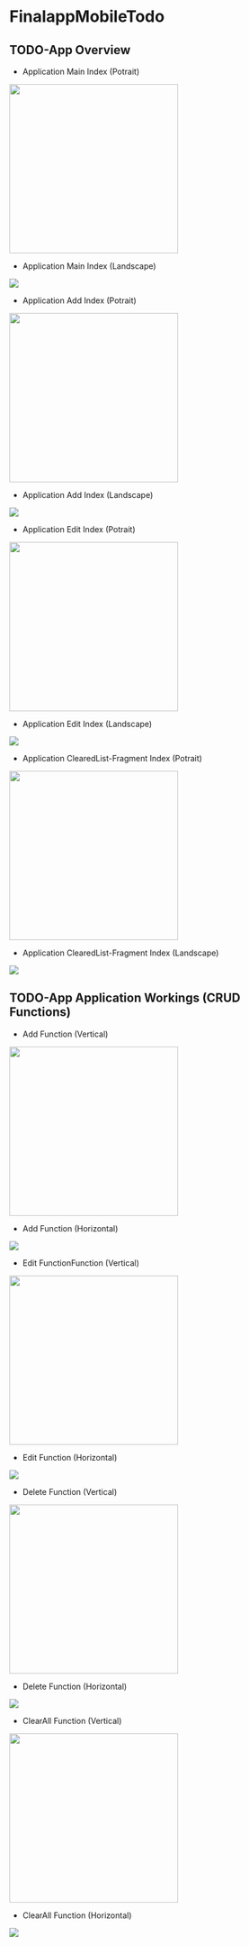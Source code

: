 # FinalappMobileTodo

## TODO-App  Overview

- Application Main Index (Potrait)
<img src="Screenshot/Index-Main.png" width=300/>

- Application Main Index (Landscape)
<img src="Screenshot/IndexLand-Main.png"/>

- Application Add Index (Potrait)
<img src="Screenshot/Index-AddPage.png" width=300/>

- Application Add Index (Landscape)
<img src="Screenshot/IndexLand-AddPage.png"/>

- Application Edit Index (Potrait)
<img src="Screenshot/Index-EditPage.png" width=300/>

- Application Edit Index (Landscape)
<img src="Screenshot/IndexLand-EditPage.png"/>

- Application ClearedList-Fragment Index (Potrait)
<img src="Screenshot/Index-Fragment.png" width=300/>

- Application ClearedList-Fragment Index (Landscape)
<img src="Screenshot/IndexLand-Fragment.png"/>

## TODO-App Application Workings (CRUD Functions)

- Add Function (Vertical)
<img src="Screenshot/AddGif.gif" width=300/>

- Add Function (Horizontal)
<img src="Screenshot/AddLandGif.gif"/>

- Edit FunctionFunction (Vertical)
<img src="Screenshot/EditGif.gif" width=300/>

- Edit Function (Horizontal)
<img src="Screenshot/EditLandGif.gif"/>

- Delete Function (Vertical)
<img src="Screenshot/DeleteGif.gif" width=300/>

- Delete Function (Horizontal)
<img src="Screenshot/DeleteLandGif.gif"/>

- ClearAll Function (Vertical)
<img src="Screenshot/ClearAllGif.gif" width=300/>

- ClearAll Function (Horizontal)
<img src="Screenshot/ClearAllLandGif.gif"/>
